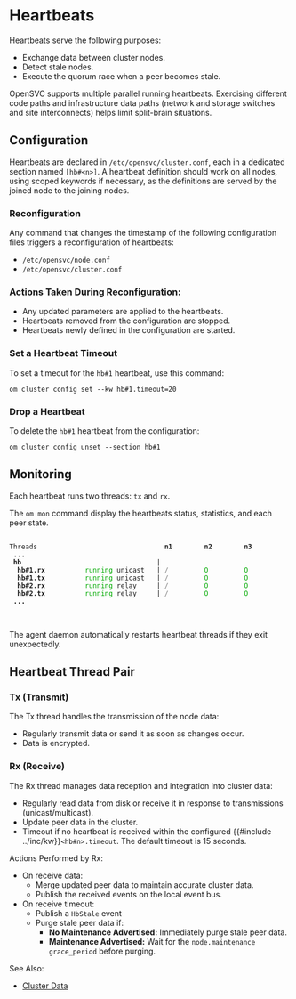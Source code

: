 # Heartbeats

Heartbeats serve the following purposes:

- Exchange data between cluster nodes.
- Detect stale nodes.
- Execute the quorum race when a peer becomes stale.

OpenSVC supports multiple parallel running heartbeats. Exercising different code paths and infrastructure data paths (network and storage switches and site interconnects) helps limit split-brain situations.

## Configuration

Heartbeats are declared in `/etc/opensvc/cluster.conf`, each in a dedicated section named `[hb#<n>]`. A heartbeat definition should work on all nodes, using scoped keywords if necessary, as the definitions are served by the joined node to the joining nodes.

### Reconfiguration

Any command that changes the timestamp of the following configuration files triggers a reconfiguration of heartbeats:

- `/etc/opensvc/node.conf`
- `/etc/opensvc/cluster.conf`

### Actions Taken During Reconfiguration:

- Any updated parameters are applied to the heartbeats.
- Heartbeats removed from the configuration are stopped.
- Heartbeats newly defined in the configuration are started.

### Set a Heartbeat Timeout

To set a timeout for the `hb#1` heartbeat, use this command:

```
om cluster config set --kw hb#1.timeout=20
```

### Drop a Heartbeat

To delete the `hb#1` heartbeat from the configuration:

```
om cluster config unset --section hb#1
```

## Monitoring

Each heartbeat runs two threads: `tx` and `rx`.

The `om mon` command display the heartbeats status, statistics, and each peer state.

<head>
<style type="text/css">
.ansi2html-content { display: inline; white-space: pre-wrap; word-wrap: break-word; }
.body_foreground { color: #AAAAAA; }
.body_background { background-color: #000000; }
.inv_foreground { color: #000000; }
.inv_background { background-color: #AAAAAA; }
.ansi1 { font-weight: bold; }
.ansi32 { color: #00aa00; }
.ansi33 { color: #aa5500; }
.ansi90 { color: #7f7f7f; }
.ansi91 { color: #ff0000; }
.ansi92 { color: #00ff00; }
.ansi93 { color: #ffff00; }
.ansi94 { color: #5c5cff; }
</style>
</head>
<pre class="ansi2html-content">
<code class="hljs">
Threads                                <span class="ansi1">n1</span>        <span class="ansi1">n2</span>        <span class="ansi1">n3</span>        
 <span class="ansi1">...</span>
 <span class="ansi1">hb</span>                                  |                                           <span class="ansi1">
  hb#1.rx</span>          <span class="ansi32">running</span> unicast   | <span class="ansi90">/</span>         <span class="ansi32">O</span>         <span class="ansi32">O</span>             <span class="ansi1">
  hb#1.tx</span>          <span class="ansi32">running</span> unicast   | <span class="ansi90">/</span>         <span class="ansi32">O</span>         <span class="ansi32">O</span>             <span class="ansi1">
  hb#2.rx</span>          <span class="ansi32">running</span> relay     | <span class="ansi90">/</span>         <span class="ansi32">O</span>         <span class="ansi32">O</span>             <span class="ansi1">
  hb#2.tx</span>          <span class="ansi32">running</span> relay     | <span class="ansi90">/</span>         <span class="ansi32">O</span>         <span class="ansi32">O</span>             
<span class="ansi1"> ...</span>
                                                                                 
</code>
</pre>                                                                                 

The agent daemon automatically restarts heartbeat threads if they exit unexpectedly.

## Heartbeat Thread Pair

### Tx (Transmit)

The Tx thread handles the transmission of the node data:

- Regularly transmit data or send it as soon as changes occur.
- Data is encrypted.

### Rx (Receive)

The Rx thread manages data reception and integration into cluster data:

- Regularly read data from disk or receive it in response to transmissions (unicast/multicast).
- Update peer data in the cluster.
- Timeout if no heartbeat is received within the configured {{#include ../inc/kw}}`<hb#n>.timeout`. The default timeout is 15 seconds.

Actions Performed by Rx:

- On receive data:
  - Merge updated peer data to maintain accurate cluster data.
  - Publish the received events on the local event bus.
- On receive timeout:
  - Publish a `HbStale` event 
  - Purge stale peer data if:
    - **No Maintenance Advertised:** Immediately purge stale peer data.
    - **Maintenance Advertised:** Wait for the `node.maintenance grace_period` before purging.

<div class="warning">

See Also:
* [Cluster Data](internals.cluster_data.md)

</div>


